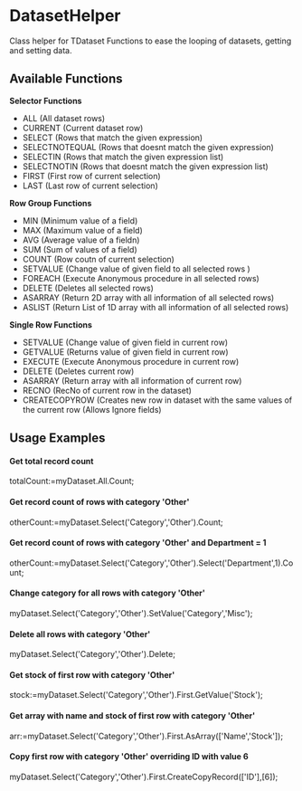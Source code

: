 # DatasetHelper
Class helper for TDataset
Functions to ease the looping of datasets, getting and setting data.
<h2>Available Functions</h2>
<b>Selector Functions</b>
<ul>
  <li>ALL (All dataset rows)</li>
  <li>CURRENT (Current dataset row)</li>
  <li>SELECT (Rows that match the given expression)</li>
  <li>SELECTNOTEQUAL (Rows that doesnt match the given expression)</li>
  <li>SELECTIN (Rows that match the given expression list) </li>
  <li>SELECTNOTIN (Rows that doesnt match the given expression list) </li>
  <li>FIRST (First row of current selection) </li>
  <li>LAST (Last row of current selection)  </li>
</ul>

<b>Row Group Functions</b>
<ul>
  <li>MIN (Minimum value of a field)</li>
  <li>MAX (Maximum value of a field)</li>
  <li>AVG (Average value of a fieldn)</li>
  <li>SUM (Sum of values of a field)</li>
  <li>COUNT (Row coutn of current selection) </li>
  <li>SETVALUE (Change value of given field to all selected rows ) </li>
  <li>FOREACH (Execute Anonymous procedure in all selected rows) </li>
  <li>DELETE (Deletes all selected rows) </li>
  <li>ASARRAY (Return 2D array with all information of all selected rows) </li>
  <li>ASLIST (Return List of 1D array with all information of all selected rows) </li>
</ul>

<b>Single Row Functions</b>
<ul>
  <li>SETVALUE (Change value of given field in current row) </li>
  <li>GETVALUE (Returns value of given field in current row) </li>
  <li>EXECUTE (Execute Anonymous procedure in current row) </li>
  <li>DELETE (Deletes current row) </li>
  <li>ASARRAY (Return  array with all information of current row) </li>
  <li>RECNO (RecNo of current row in the dataset) </li>
  <li>CREATECOPYROW (Creates new row in dataset with the same values of the current row (Allows Ignore fields) </li>
</ul>

<h2>Usage Examples</h2>
<h4>Get total record count</h4>
<p> totalCount:=myDataset.All.Count;</p> 
<h4>Get record count of rows with category 'Other'</h4>
<p> otherCount:=myDataset.Select('Category','Other').Count;</p> 
<h4>Get record count of rows with category 'Other' and Department = 1</h4>
<p> otherCount:=myDataset.Select('Category','Other').Select('Department',1).Count;</p> 
<h4>Change category for all rows with category 'Other'</h4>
<p> myDataset.Select('Category','Other').SetValue('Category','Misc');</p> 
<h4>Delete all rows with category 'Other'</h4>
<p> myDataset.Select('Category','Other').Delete;</p> 
<h4>Get stock of first row with category 'Other'</h4>
<p> stock:=myDataset.Select('Category','Other').First.GetValue('Stock');</p> 
<h4>Get array with name and stock of first row with category 'Other'</h4>
<p> arr:=myDataset.Select('Category','Other').First.AsArray(['Name','Stock']);</p> 
<h4>Copy first row with category 'Other' overriding ID with value 6</h4>
<p> myDataset.Select('Category','Other').First.CreateCopyRecord(['ID'],[6]);</p> 
